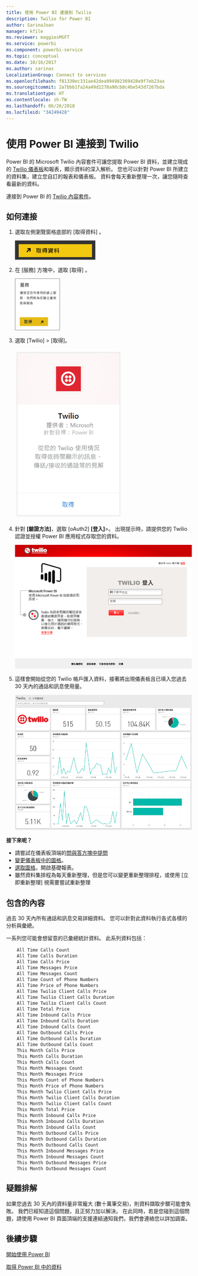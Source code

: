 ```yaml
---
title: 使用 Power BI 連接到 Twilio
description: Twilio for Power BI
author: SarinaJoan
manager: kfile
ms.reviewer: maggiesMSFT
ms.service: powerbi
ms.component: powerbi-service
ms.topic: conceptual
ms.date: 10/16/2017
ms.author: sarinas
LocalizationGroup: Connect to services
ms.openlocfilehash: f81330ec331ae42dea994982369428e9f7eb23aa
ms.sourcegitcommit: 2a7bbb1fa24a49d2278a90cb0c4be543d7267bda
ms.translationtype: HT
ms.contentlocale: zh-TW
ms.lasthandoff: 06/26/2018
ms.locfileid: "34249428"
---
```

# <a name="connect-to-twilio-with-power-bi"></a>使用 Power BI 連接到 Twilio
Power BI 的 Microsoft Twilio 內容套件可讓您提取 Power BI 資料，並建立現成的 [Twilio 儀表板](https://powerbi.microsoft.com/integrations/twilio)和報表，顯示資料的深入解析。 您也可以針對 Power BI 所建立的資料集，建立您自訂的報表和儀表板。 資料會每天重新整理一次，讓您隨時查看最新的資料。

連接到 Power BI 的 [Twilio 內容套件](https://app.powerbi.com/getdata/services/twilio)。

## <a name="how-to-connect"></a>如何連接
1. 選取左側瀏覽窗格底部的 [取得資料]  。
   
   ![](media/service-connect-to-twilio/pbi_getdata.png) 
2. 在 [服務]  方塊中，選取 [取得] 。
   
   ![](media/service-connect-to-twilio/pbi_getservices.png) 
3. 選取 [Twilio] \> [取得]。
   
   ![](media/service-connect-to-twilio/twilio.png)
4. 針對 **[驗證方法]**，選取 [oAuth2]  **[登入]**\>。 出現提示時，請提供您的 Twilio 認證並授權 Power BI 應用程式存取您的資料。
   
   ![](media/service-connect-to-twilio/pbi_twilio_login.png)
5. 這樣會開始從您的 Twilio 帳戶匯入資料，接著將出現儀表板且已填入您過去 30 天內的通話和訊息使用量。 
   
   ![](media/service-connect-to-twilio/pbi_twilio_db.png)

**接下來呢？**

* 請嘗試在儀表板頂端的[問與答方塊中提問](power-bi-q-and-a.md)
* [變更儀表板中的圖格](service-dashboard-edit-tile.md)。
* [選取圖格](service-dashboard-tiles.md)，開啟基礎報表。
* 雖然資料集排程為每天重新整理，但是您可以變更重新整理排程，或使用 [立即重新整理] 視需要嘗試重新整理

## <a name="whats-included"></a>包含的內容
過去 30 天內所有通話和訊息交易詳細資料。 您可以針對此資料執行各式各樣的分析與彙總。

一系列您可能會想留意的已彙總統計資料。 此系列資料包括：

        All Time Calls Count  
        All Time Calls Duration  
        All Time Calls Price  
        All Time Messages Price  
        All Time Messages Count  
        All Time Count of Phone Numbers  
        All Time Price of Phone Numbers  
        All Time Twilio Client Calls Price  
        All Time Twilio Client Calls Duration  
        All Time Twilio Client Calls Count  
        All Time Total Price  
        All Time Inbound Calls Price  
        All Time Inbound Calls Duration  
        All Time Inbound Calls Count  
        All Time Outbound Calls Price  
        All Time Outbound Calls Duration  
        All Time Outbound Calls Count  
        This Month Calls Price  
        This Month Calls Duration  
        This Month Calls Count  
        This Month Messages Count  
        This Month Messages Price  
        This Month Count of Phone Numbers  
        This Month Price of Phone Numbers  
        This Month Twilio Client Calls Price  
        This Month Twilio Client Calls Duration  
        This Month Twilio Client Calls Count  
        This Month Total Price  
        This Month Inbound Calls Price  
        This Month Inbound Calls Duration  
        This Month Inbound Calls Count  
        This Month Outbound Calls Price  
        This Month Outbound Calls Duration  
        This Month Outbound Calls Count  
        This Month Inbound Messages Price  
        This Month Inbound Messages Count  
        This Month Outbound Messages Price  
        This Month Outbound Messages Count

## <a name="troubleshooting"></a>疑難排解
如果您過去 30 天內的資料量非常龐大 (數十萬筆交易)，則資料擷取步驟可能會失敗。 我們已經知道這個問題，且正努力加以解決。 在此同時，若是您碰到這個問題，請使用 Power BI 頁面頂端的支援連結通知我們，我們會連絡您以詳加調查。

## <a name="next-steps"></a>後續步驟
[開始使用 Power BI](service-get-started.md)

[取得 Power BI 中的資料](service-get-data.md)

